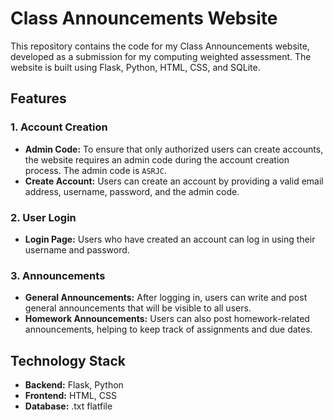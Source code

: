 # Class Announcements Website

This repository contains the code for my Class Announcements website, developed as a submission for my computing weighted assessment. The website is built using Flask, Python, HTML, CSS, and SQLite.

## Features

### 1. Account Creation
- **Admin Code:** To ensure that only authorized users can create accounts, the website requires an admin code during the account creation process. The admin code is `ASRJC`.
- **Create Account:** Users can create an account by providing a valid email address, username, password, and the admin code.

### 2. User Login
- **Login Page:** Users who have created an account can log in using their username and password.

### 3. Announcements
- **General Announcements:** After logging in, users can write and post general announcements that will be visible to all users.
- **Homework Announcements:** Users can also post homework-related announcements, helping to keep track of assignments and due dates.

## Technology Stack
- **Backend:** Flask, Python
- **Frontend:** HTML, CSS
- **Database:** .txt flatfile
